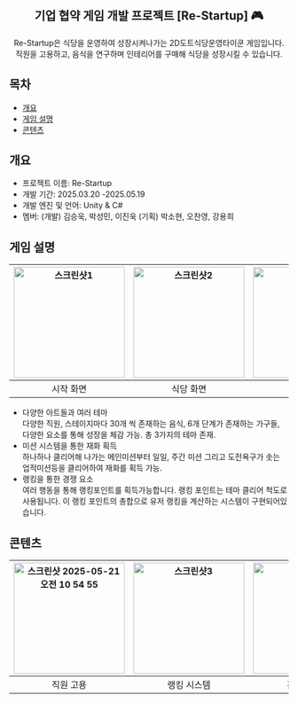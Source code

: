 <div align="center">
<h2> 기업 협약 게임 개발 프로젝트 [Re-Startup] 🎮</h2>
Re-Startup은 식당을 운영하여 성장시켜나가는 2D도트식당운영타이쿤 게임입니다. <br> 직원을 고용하고, 음식을 연구하며 인테리어를 구매해 식당을 성장시킬 수 있습니다.
</div>

## 목차
  - [개요](#개요) 
  - [게임 설명](#게임-설명)
  - [콘텐츠](#콘텐츠)

## 개요
- 프로젝트 이름: Re-Startup
- 개발 기간: 2025.03.20 -2025.05.19
- 개발 엔진 및 언어: Unity & C#
- 멤버: (개발) 김승욱, 박성민, 이진욱 (기획) 박소현, 오찬영, 강용희

## 게임 설명

|<img width="200" alt="스크린샷1" src="https://github.com/user-attachments/assets/32f7aadd-6905-4e64-b463-8633e9fb3396"/>|<img width="200" alt="스크린샷2" src="https://github.com/user-attachments/assets/7e761582-b2d0-419d-b03e-60d58ed75144" />|<img width="200" alt="스크린샷3" src="https://github.com/user-attachments/assets/3164f5ba-1634-415b-95b4-7721a0265158" />|
|:---:|:---:|:---:|
|시작 화면|식당 화면|랭킹 화면|


- 다양한 아트들과 여러 테마<br>
다양한 직원, 스테이지마다 30개 씩 존재하는 음식, 6개 단계가 존재하는 가구들, 다양한 요소를 통해 성장을 체감 가능. 총 3가지의 테마 존재.<br>
- 미션 시스템을 통한 재화 획득<br>
하나하나 클리어해 나가는 메인미션부터 일일, 주간 미션 그리고 도전욕구가 솟는 업적미션등을 클리어하여 재화를 획득 가능.<br>
- 랭킹을 통한 경쟁 요소<br>
여러 행동을 통해 랭킹포인트를 획득가능합니다. 랭킹 포인트는 테마 클리어 척도로 사용됩니다. 이 랭킹 포인트의 총합으로 유저 랭킹을 계산하는 시스템이 구현되어있습니다.<br>


## 콘텐츠

|<img width="200" alt="스크린샷 2025-05-21 오전 10 54 55" src="https://github.com/user-attachments/assets/fba34ab0-1e08-4f96-bbee-5a28aeed15ae" />|<img width="200" alt="스크린샷3" src="https://github.com/user-attachments/assets/1738d27d-6f62-4266-9a33-3b850ca617d8" />|<img width="200" alt="스크린샷4" src="https://github.com/user-attachments/assets/8cd80765-ac5b-4d11-9be7-30afbbc51c0b" />|<img width="200" alt="스크린샷 2025-05-28 오후 5 39 59" src="https://github.com/user-attachments/assets/8fa671b0-d0f1-4216-aa52-9b8a13e050f6" />|
|:---:|:---:|:---:|:--:|
|직원 고용|랭킹 시스템|홍보 시스템|미션 시스템|



